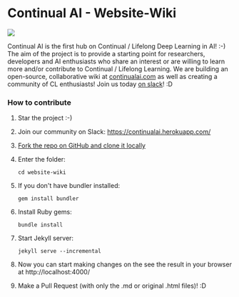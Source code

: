 # Continual AI - Website-Wiki
<img src="https://continualai.herokuapp.com/badge.svg">

Continual AI is the first hub on Continual / Lifelong Deep Learning in AI! :-)
The aim of the project is to provide a starting point for researchers, developers and AI enthusiasts who share an interest or are willing to learn more and/or contribute to Continual / Lifelong Learning.
We are building an open-source, collaborative wiki at [continualai.com](http://continualai.com) as well as creating a community of CL enthusiasts! Join us today [on slack](https://continualai.herokuapp.com)! :D

### How to contribute

1. Star the project :-)

2. Join our community on Slack: https://continualai.herokuapp.com/

3. [Fork the repo on GitHub and clone it locally](https://help.github.com/articles/fork-a-repo/)

4. Enter the folder: 

	`cd website-wiki`

5. If you don't have bundler installed:

	`gem install bundler`

6. Install Ruby gems:
	
	`bundle install`

7. Start Jekyll server:

	`jekyll serve --incremental`

8. Now you can start making changes on the see the result in your browser at  http://localhost:4000/

9. Make a Pull Request (with only the .md or original .html files)! :D

